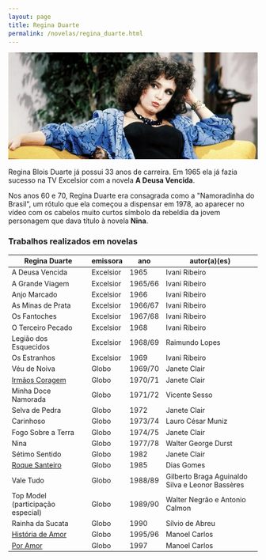 ```yaml
---
layout: page
title: Regina Duarte
permalink: /novelas/regina_duarte.html
---
```


![Regina Duarte](/novelas/img/regina_duarte2.jpg)

Regina Blois Duarte já possui 33 anos de carreira. Em 1965 ela já fazia sucesso na TV Excelsior com a novela **A Deusa Vencida**.

Nos anos 60 e 70, Regina Duarte era consagrada como a "Namoradinha do Brasil", um rótulo que ela começou a dispensar em 1978, ao aparecer no vídeo com os cabelos muito curtos símbolo da rebeldia da jovem personagem que dava título à novela **Nina**.

### Trabalhos realizados em novelas

Regina Duarte | emissora | ano | autor(a)(es)
------------- | -------- | --- | ------------
A Deusa Vencida | Excelsior | 1965 | Ivani Ribeiro
A Grande Viagem | Excelsior | 1965/66 | Ivani Ribeiro
Anjo Marcado | Excelsior | 1966 | Ivani Ribeiro
As Minas de Prata | Excelsior | 1966/67 | Ivani Ribeiro
Os Fantoches | Excelsior | 1967/68 | Ivani Ribeiro
O Terceiro Pecado | Excelsior | 1968 | Ivani Ribeiro
Legião dos Esquecidos | Excelsior | 1968/69 | Raimundo Lopes
Os Estranhos | Excelsior | 1969 | Ivani Ribeiro
Véu de Noiva | Globo | 1969/70 | Janete Clair
[Irmãos Coragem](/novelas/irmaos_coragem.html) | Globo | 1970/71 | Janete Clair
Minha Doce Namorada | Globo | 1971/72 | Vicente Sesso
Selva de Pedra | Globo | 1972 | Janete Clair
Carinhoso | Globo | 1973/74 | Lauro César Muniz
Fogo Sobre a Terra | Globo | 1974/75 | Janete Clair
Nina | Globo | 1977/78 | Walter George Durst
Sétimo Sentido | Globo | 1982 | Janete Clair
[Roque Santeiro](/novelas/roque_santeiro.html) | Globo | 1985 | Dias Gomes
Vale Tudo | Globo | 1988/89 | Gilberto Braga Aguinaldo Silva e Leonor Bassères
Top Model (participação especial) | Globo | 1989/90 | Walter Negrão e Antonio Calmon
Rainha da Sucata | Globo | 1990 | Sílvio de Abreu
[História de Amor](/novelas/historia_de_amor.html) | Globo | 1995/96 | Manoel Carlos
[Por Amor](/novelas/por_amor.html) | Globo | 1997 | Manoel Carlos
